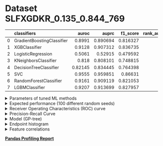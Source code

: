 # Dataset SLFXGDKR_0.135_0.844_769

|    | classifiers                |   auroc |    auprc |   f1_score |   rank_auroc |   rank_auprc |   rank_f1 |
|---:|:---------------------------|--------:|---------:|-----------:|-------------:|-------------:|----------:|
|  0 | GradientBoostingClassifier | 0.8991  | 0.890694 |   0.816327 |            5 |            5 |         5 |
|  1 | XGBClassifier              | 0.9128  | 0.907312 |   0.836735 |            4 |            4 |         2 |
|  2 | LogisticRegression         | 0.5061  | 0.52915  |   0.479592 |            8 |            8 |         8 |
|  3 | KNeighborsClassifier       | 0.818   | 0.808101 |   0.748815 |            7 |            7 |         7 |
|  4 | DecisionTreeClassifier     | 0.82145 | 0.834445 |   0.764398 |            6 |            6 |         6 |
|  5 | SVC                        | 0.9555  | 0.959851 |   0.86631  |            1 |            1 |         1 |
|  6 | RandomForestClassifier     | 0.9161  | 0.909119 |   0.821053 |            3 |            3 |         4 |
|  7 | LGBMClassifier             | 0.9207  | 0.913699 |   0.827957 |            2 |            2 |         3 |


<details>
<summary>Parameters of tuned ML methods</summary>


```
GradientBoostingClassifier(ccp_alpha=0.0, criterion='friedman_mse', init=None,
                           learning_rate=0.058773392288016, loss='deviance',
                           max_depth=9, max_features=None, max_leaf_nodes=None,
                           min_impurity_decrease=0.0, min_impurity_split=None,
                           min_samples_leaf=4, min_samples_split=2,
                           min_weight_fraction_leaf=0.0, n_estimators=100,
                           n_iter_no_change=17, presort='deprecated',
                           random_state=769, subsample=1.0, tol=1e-07,
                           validation_fraction=0.04, verbose=0,
                           warm_start=False)
XGBClassifier(alpha=0.27015654044566545, base_score=0.5, booster='dart',
              colsample_bylevel=1, colsample_bynode=1, colsample_bytree=1,
              eta=0.17554084263211336, eval_metric='logloss', gamma=0.1,
              gpu_id=-1, importance_type='gain', interaction_constraints=None,
              learning_rate=0.17554085, max_delta_step=0, max_depth=9,
              min_child_weight=1, missing=nan, monotone_constraints=None,
              n_estimators=78, n_jobs=0, num_parallel_tree=1,
              objective='binary:logistic', random_state=769,
              reg_alpha=0.270156533, reg_lambda=0.012009557865389707,
              scale_pos_weight=1, subsample=1, tree_method=None,
              validate_parameters=False, verbosity=None)
LogisticRegression(C=0.0002066783330067473, class_weight=None, dual=False,
                   fit_intercept=True, intercept_scaling=1, l1_ratio=None,
                   max_iter=100, multi_class='auto', n_jobs=None, penalty='l2',
                   random_state=769, solver='newton-cg', tol=0.0001, verbose=0,
                   warm_start=False)
KNeighborsClassifier(algorithm='auto', leaf_size=30, metric='euclidean',
                     metric_params=None, n_jobs=None, n_neighbors=19, p=2,
                     weights='distance')
DecisionTreeClassifier(ccp_alpha=0.0, class_weight=None, criterion='entropy',
                       max_depth=9, max_features=None, max_leaf_nodes=None,
                       min_impurity_decrease=0.0, min_impurity_split=None,
                       min_samples_leaf=19, min_samples_split=12,
                       min_weight_fraction_leaf=0.0, presort='deprecated',
                       random_state=769, splitter='best')
SVC(C=1.2552688104852205, break_ties=False, cache_size=200,
    class_weight='balanced', coef0=10.0, decision_function_shape='ovr',
    degree=3, gamma='auto', kernel='poly', max_iter=-1, probability=True,
    random_state=769, shrinking=True, tol=0.0018204659968456963, verbose=False)
RandomForestClassifier(bootstrap=True, ccp_alpha=0.0, class_weight=None,
                       criterion='entropy', max_depth=7, max_features=None,
                       max_leaf_nodes=None, max_samples=None,
                       min_impurity_decrease=0.0, min_impurity_split=None,
                       min_samples_leaf=2, min_samples_split=4,
                       min_weight_fraction_leaf=0.0, n_estimators=90,
                       n_jobs=None, oob_score=False, random_state=769,
                       verbose=0, warm_start=False)
LGBMClassifier(boosting_type='gbdt', class_weight=None, colsample_bytree=1.0,
               importance_type='split', learning_rate=0.1, max_depth=10,
               metric='binary_logloss', min_child_samples=20,
               min_child_weight=0.001, min_split_gain=0.0, n_estimators=79,
               n_jobs=-1, num_leaves=162, objective='binary', random_state=769,
               reg_alpha=0.0, reg_lambda=0.0, silent=True, subsample=1.0,
               subsample_for_bin=200000, subsample_freq=0)
```

</details>

<details>
<summary>Expected performance (100 different random seeds)</summary>
<img src='SLFXGDKR_0.135_0.844_769-box.svg' width=40% />
</details>

<details>
<summary>Receiver Operating Characteristics (ROC) curve</summary>
<img src='SLFXGDKR_0.135_0.844_769-roc.svg' width=40% />
</details>

<details>
<summary>Precision-Recall Curve</summary>
<img src='SLFXGDKR_0.135_0.844_769-prc.svg' width=40% />
</details>

<details>
<summary>Model (GP-tree)</summary>
<img src='SLFXGDKR_0.135_0.844_769-model.svg' height=10% />
</details>

<details>
<summary>Endpoint histogram</summary>
<img src='SLFXGDKR_0.135_0.844_769-endpoint.svg' width=40% />
</details>

<details>
<summary>Feature correlations</summary>
<img src='SLFXGDKR_0.135_0.844_769-corr.svg' width=40% />
</details>

[**Pandas Profiling Report**](https://epistasislab.github.io/digen/docs/profile/SLFXGDKR_0.135_0.844_769.html)